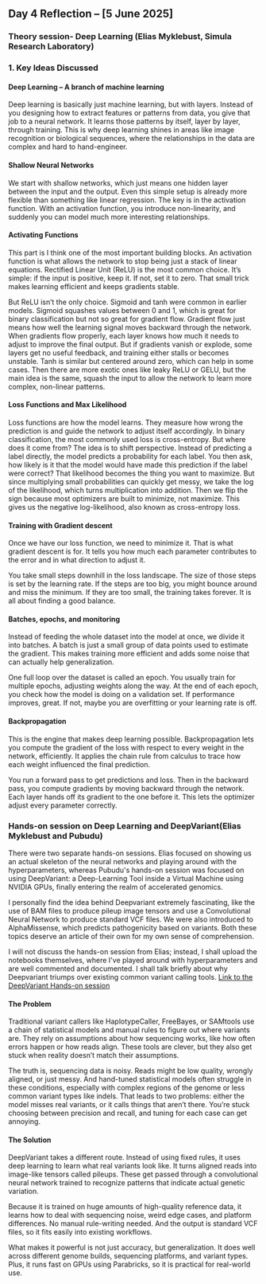 ## **Day 4 Reflection – [5 June 2025]**

### Theory session- Deep Learning (Elias Myklebust, Simula Research Laboratory)
### **1. Key Ideas Discussed**
#### Deep Learning – A branch of machine learning
Deep learning is basically just machine learning, but with layers. Instead of you designing how to extract features or patterns from data, you give that job to a neural network. It learns those patterns by itself, layer by layer, through training. This is why deep learning shines in areas like image recognition or biological sequences, where the relationships in the data are complex and hard to hand-engineer.
#### Shallow Neural Networks
We start with shallow networks, which just means one hidden layer between the input and the output. Even this simple setup is already more flexible than something like linear regression. The key is in the activation function.  With an activation function, you introduce non-linearity, and suddenly you can model much more interesting relationships.

#### Activating Functions
This part is I think one of the most important building blocks. An activation function is what allows the network to stop being just a stack of linear equations. Rectified Linear Unit (ReLU) is the most common choice. It’s simple: if the input is positive, keep it. If not, set it to zero. That small trick makes learning efficient and keeps gradients stable.

But ReLU isn’t the only choice. Sigmoid and tanh were common in earlier models. Sigmoid squashes values between 0 and 1, which is great for binary classification but not so great for gradient flow. Gradient flow just means how well the learning signal moves backward through the network. When gradients flow properly, each layer knows how much it needs to adjust to improve the final output. But if gradients vanish or explode, some layers get no useful feedback, and training either stalls or becomes unstable. Tanh is similar but centered around zero, which can help in some cases. Then there are more exotic ones like leaky ReLU or GELU, but the main idea is the same, squash the input to allow the network to learn more complex, non-linear patterns.

#### Loss Functions and Max Likelihood
Loss functions are how the model learns. They measure how wrong the prediction is and guide the network to adjust itself accordingly. In binary classification, the most commonly used loss is cross-entropy. But where does it come from?
The idea is to shift perspective. Instead of predicting a label directly, the model predicts a probability for each label. You then ask, how likely is it that the model would have made this prediction if the label were correct? That likelihood becomes the thing you want to maximize.
But since multiplying small probabilities can quickly get messy, we take the log of the likelihood, which turns multiplication into addition. Then we flip the sign because most optimizers are built to minimize, not maximize. This gives us the negative log-likelihood, also known as cross-entropy loss.

#### Training with Gradient descent
Once we have our loss function, we need to minimize it. That is what gradient descent is for. It tells you how much each parameter contributes to the error and in what direction to adjust it.

You take small steps downhill in the loss landscape. The size of those steps is set by the learning rate. If the steps are too big, you might bounce around and miss the minimum. If they are too small, the training takes forever. It is all about finding a good balance.

#### Batches, epochs, and monitoring
Instead of feeding the whole dataset into the model at once, we divide it into batches. A batch is just a small group of data points used to estimate the gradient. This makes training more efficient and adds some noise that can actually help generalization.

One full loop over the dataset is called an epoch. You usually train for multiple epochs, adjusting weights along the way. At the end of each epoch, you check how the model is doing on a validation set. If performance improves, great. If not, maybe you are overfitting or your learning rate is off.

#### Backpropagation
This is the engine that makes deep learning possible. Backpropagation lets you compute the gradient of the loss with respect to every weight in the network, efficiently. It applies the chain rule from calculus to trace how each weight influenced the final prediction.

You run a forward pass to get predictions and loss. Then in the backward pass, you compute gradients by moving backward through the network. Each layer hands off its gradient to the one before it. This lets the optimizer adjust every parameter correctly.

### Hands-on session on Deep Learning and DeepVariant(Elias Myklebust and Pubudu)
There were two separate hands-on sessions. Elias focused on showing us an actual skeleton of the neural networks and playing around with the hyperparameters, whereas Pubudu's hands-on session was focused on using DeepVariant: a Deep-Learning Tool inside a Virtual Machine using NVIDIA GPUs, finally entering the realm of accelerated genomics.

I personally find the idea behind Deepvariant extremely fascinating, like the use of BAM files to produce pileup image tensors and use a Convolutional Neural Network to produce standard VCF files. We were also introduced to AlphaMissense, which predicts pathogenicity based on variants. Both these topics deserve an article of their own for my own sense of comprehension.

I will not discuss the hands-on session from Elias; instead, I shall upload the notebooks themselves, where I've played around with hyperparameters and are well commented and documented. I shall talk briefly about why Deepvariant triumps over existing common variant calling tools.
[Link to the DeepVariant Hands-on session](https://naicno.github.io/BioNT_Module2_handson/4.DeepVariant/#)

#### The Problem
Traditional variant callers like HaplotypeCaller, FreeBayes, or SAMtools use a chain of statistical models and manual rules to figure out where variants are. They rely on assumptions about how sequencing works, like how often errors happen or how reads align. These tools are clever, but they also get stuck when reality doesn’t match their assumptions.

The truth is, sequencing data is noisy. Reads might be low quality, wrongly aligned, or just messy. And hand-tuned statistical models often struggle in these conditions, especially with complex regions of the genome or less common variant types like indels. That leads to two problems: either the model misses real variants, or it calls things that aren’t there. You’re stuck choosing between precision and recall, and tuning for each case can get annoying.

#### The Solution
DeepVariant takes a different route. Instead of using fixed rules, it uses deep learning to learn what real variants look like. It turns aligned reads into image-like tensors called pileups. These get passed through a convolutional neural network trained to recognize patterns that indicate actual genetic variation.

Because it is trained on huge amounts of high-quality reference data, it learns how to deal with sequencing noise, weird edge cases, and platform differences. No manual rule-writing needed. And the output is standard VCF files, so it fits easily into existing workflows.

What makes it powerful is not just accuracy, but generalization. It does well across different genome builds, sequencing platforms, and variant types. Plus, it runs fast on GPUs using Parabricks, so it is practical for real-world use.



